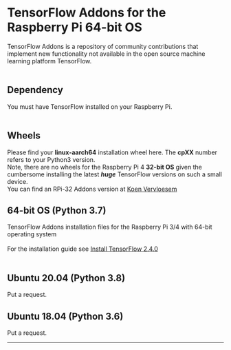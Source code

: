 # TensorFlow Addons for the Raspberry Pi 64-bit OS
TensorFlow Addons is a repository of community contributions that implement new functionality not available in the open source machine learning platform TensorFlow.<br/><br/>
## Dependency
You must have TensorFlow installed on your Raspberry Pi.<br/><br/>
## Wheels
Please find your **linux-aarch64** installation wheel here. The **cpXX** number refers to your Python3 version.<br/>
Note, there are no wheels for the Raspberry Pi 4 **32-bit OS** given the cumbersome installing the latest ***huge*** TensorFlow versions on such a small device.<br/>
You can find an RPi-32 Addons version at [Koen Vervloesem](https://github.com/koenvervloesem/tensorflow-addons-on-arm)<br/>
## 64-bit OS (Python 3.7)
TensorFlow Addons installation files for the Raspberry Pi 3/4 with 64-bit operating system<br/><br/>
For the installation guide see [Install TensorFlow 2.4.0](https://qengineering.eu/install-tensorflow-2.4.0-on-raspberry-64-os.html) <br/><br/>
## Ubuntu 20.04 (Python 3.8)
Put a request.<br/>
## Ubuntu 18.04 (Python 3.6)
Put a request.<br/>

------
